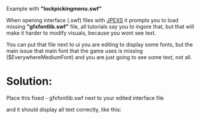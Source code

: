 Example with __"lockpickingmenu.swf"__

  When opening interface (.swf) files with [JPEXS](https://github.com/jindrapetrik/jpexs-decompiler)
it prompts you to load missing __"gfxfontlib.swf"__ file,
all tutorials say you to ingore that, but that will make it harder to modify visuals,
because you wont see text.

You can put that file next to ui you are editing to display some fonts, 
but the main issue that main font that the game uses is missing ($EverywhereMediumFont)
and you are just going to see some text, not all.



# __Solution:__
Place this fixed - gfxfontlib.swf
next to your edited interface file

and it should display all text correctly, like this:
